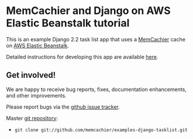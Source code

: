 # MemCachier and Django on AWS Elastic Beanstalk tutorial

This is an example Django 2.2 task list app that
uses a [MemCachier](https://www.memcachier.com/) cache on
[AWS Elastic Beanstalk](https://aws.amazon.com/elasticbeanstalk/).

Detailed instructions for developing this app are available
[here](https://blog.memcachier.com/2019/04/22/django-on-elastic-beanstalk/).


## Get involved!

We are happy to receive bug reports, fixes, documentation enhancements,
and other improvements.

Please report bugs via the
[github issue tracker](http://github.com/memcachier/examples-django-tasklist/issues).

Master [git repository](http://github.com/memcachier/examples-django-tasklist):

* `git clone git://github.com/memcachier/examples-django-tasklist.git`

